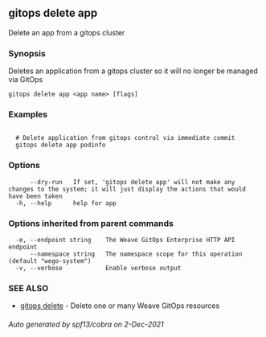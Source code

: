## gitops delete app

Delete an app from a gitops cluster

### Synopsis

Deletes an application from a gitops cluster so it will no longer be managed via GitOps

```
gitops delete app <app name> [flags]
```

### Examples

```

  # Delete application from gitops control via immediate commit
  gitops delete app podinfo

```

### Options

```
      --dry-run   If set, 'gitops delete app' will not make any changes to the system; it will just display the actions that would have been taken
  -h, --help      help for app
```

### Options inherited from parent commands

```
  -e, --endpoint string    The Weave GitOps Enterprise HTTP API endpoint
      --namespace string   The namespace scope for this operation (default "wego-system")
  -v, --verbose            Enable verbose output
```

### SEE ALSO

* [gitops delete](gitops_delete.md)	 - Delete one or many Weave GitOps resources

###### Auto generated by spf13/cobra on 2-Dec-2021
